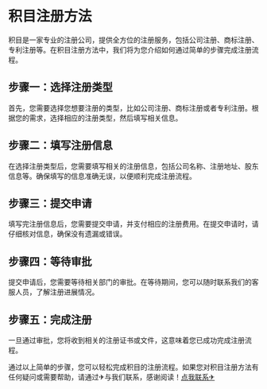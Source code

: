 # 积目注册方法

积目是一家专业的注册公司，提供全方位的注册服务，包括公司注册、商标注册、专利注册等。在积目注册方法中，我们将为您介绍如何通过简单的步骤完成注册流程。

## 步骤一：选择注册类型

首先，您需要选择您想要注册的类型，比如公司注册、商标注册或者专利注册。根据您的需求，选择相应的注册类型，然后填写相关信息。

## 步骤二：填写注册信息

在选择注册类型后，您需要填写相关的注册信息，包括公司名称、注册地址、股东信息等。确保填写的信息准确无误，以便顺利完成注册流程。

## 步骤三：提交申请

填写完注册信息后，您需要提交申请，并支付相应的注册费用。在提交申请时，请仔细核对信息，确保没有遗漏或错误。

## 步骤四：等待审批

提交申请后，您需要等待相关部门的审批。在等待期间，您可以随时联系我们的客服人员，了解注册进展情况。

## 步骤五：完成注册

一旦通过审批，您将收到相关的注册证书或文件，这意味着您已成功完成注册流程。

通过以上简单的步骤，您可以轻松完成积目的注册流程。如果您对积目注册方法有任何疑问或需要帮助，请通过✈与我们联系，感谢阅读！[点我联系✈](https://data.k02.cc)